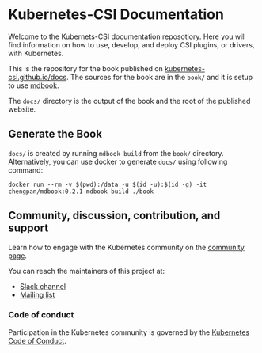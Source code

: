 # Kubernetes-CSI Documentation
Welcome to the Kubernets-CSI documentation reposotiory. Here you will find information on how to use, develop, and deploy CSI plugins, or drivers, with Kubernetes.

This is the repository for the book published on [kubernetes-csi.github.io/docs](https://kubernetes-csi.github.io/docs/). The sources for the book are in the `book/` and it is setup to use [mdbook](https://github.com/rust-lang-nursery/mdBook).

The `docs/` directory is the output of the book and the root of the published website. 

## Generate the Book
`docs/` is created by running `mdbook build` from the `book/` directory. Alternatively, you can use docker to generate `docs/` using following command:

```
docker run --rm -v $(pwd):/data -u $(id -u):$(id -g) -it chengpan/mdbook:0.2.1 mdbook build ./book
```

## Community, discussion, contribution, and support

Learn how to engage with the Kubernetes community on the [community page](http://kubernetes.io/community/).

You can reach the maintainers of this project at:

- [Slack channel](https://kubernetes.slack.com/messages/sig-storage)
- [Mailing list](https://groups.google.com/forum/#!forum/kubernetes-sig-storage)

### Code of conduct

Participation in the Kubernetes community is governed by the [Kubernetes Code of Conduct](code-of-conduct.md).
